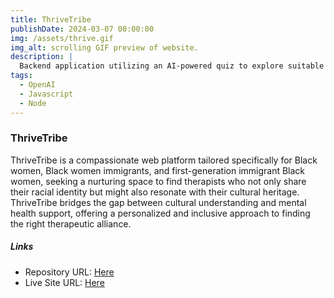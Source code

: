 ```yaml
---
title: ThriveTribe
publishDate: 2024-03-07 00:00:00
img: /assets/thrive.gif
img_alt: scrolling GIF preview of website.
description: |
  Backend application utilizing an AI-powered quiz to explore suitable mental health therapies. 
tags:
  - OpenAI
  - Javascript
  - Node
---
```


### ThriveTribe

ThriveTribe is a compassionate web platform tailored specifically for Black women, Black women immigrants, and first-generation immigrant Black women, seeking a nurturing space to find therapists who not only share their racial identity but might also resonate with their cultural heritage. ThriveTribe bridges the gap between cultural understanding and mental health support, offering a personalized and inclusive approach to finding the right therapeutic alliance.

##### Links

- Repository URL: [Here](https://github.com/codewithjazzy/thrivetribe)
- Live Site URL: [Here](https://thrivetribe.onrender.com/)
